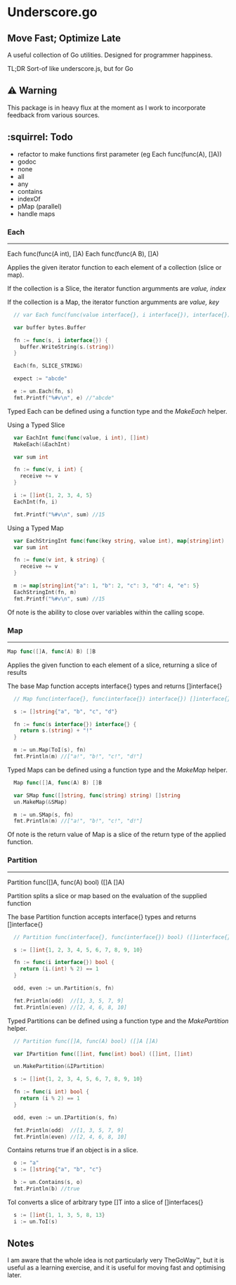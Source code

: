 Underscore.go
==========================================

Move Fast; Optimize Late
------------------------------------------

A useful collection of Go utilities. Designed for programmer happiness.

TL;DR Sort-of like underscore.js, but for Go


:warning: Warning
------------------------------------------
This package is in heavy flux at the moment as I work to incorporate feedback from various sources.


:squirrel: Todo
------------------------------------------

* refactor to make functions first parameter (eg Each func(func(A), []A))
* godoc
* none
* all
* any
* contains
* indexOf
* pMap (parallel)
* handle maps




### Each ###
---------------------------------------------------------------------------

Each func(func(A int), []A)
Each func(func(A B), []A)

Applies the given iterator function to each element of a collection (slice or map).

If the collection is a Slice, the iterator function argumments are *value, index*

If the collection is a Map, the iterator function argumments are *value, key*

``` go
  // var Each func(func(value interface{}, i interface{}), interface{})

  var buffer bytes.Buffer

  fn := func(s, i interface{}) {
    buffer.WriteString(s.(string))
  }

  Each(fn, SLICE_STRING)

  expect := "abcde"

  e := un.Each(fn, s)
  fmt.Printf("%#v\n", e) //"abcde"
```

Typed Each can be defined using a function type and the *MakeEach* helper.

Using a Typed Slice

``` go
  var EachInt func(func(value, i int), []int)
  MakeEach(&EachInt)

  var sum int

  fn := func(v, i int) {
    receive += v
  }

  i := []int{1, 2, 3, 4, 5}
  EachInt(fn, i)

  fmt.Printf("%#v\n", sum) //15
```

Using a Typed Map
``` go
  var EachStringInt func(func(key string, value int), map[string]int)
  var sum int

  fn := func(v int, k string) {
    receive += v
  }

  m := map[string]int{"a": 1, "b": 2, "c": 3, "d": 4, "e": 5}
  EachStringInt(fn, m)
  fmt.Printf("%#v\n", sum) //15
```

Of note is the ability to close over variables within the calling scope.


### Map ###
---------------------------------------------------------------------------

``` go
Map func([]A, func(A) B) []B
```

Applies the given function to each element of a slice, returning a slice of results

The base Map function accepts interface{} types and returns []interface{}

``` go
  // Map func(interface{}, func(interface{}) interface{}) []interface{}

  s := []string{"a", "b", "c", "d"}

  fn := func(s interface{}) interface{} {
    return s.(string) + "!"
  }

  m := un.Map(ToI(s), fn)
  fmt.Println(m) //["a!", "b!", "c!", "d!"]
```

Typed Maps can be defined using a function type and the *MakeMap* helper.

``` go
  Map func([]A, func(A) B) []B

  var SMap func([]string, func(string) string) []string
  un.MakeMap(&SMap)

  m := un.SMap(s, fn)
  fmt.Println(m) //["a!", "b!", "c!", "d!"]
```

Of note is the return value of Map is a slice of the return type of the applied function.


### Partition ###
---------------------------------------------------------------------------

Partition func([]A, func(A) bool) ([]A []A)

Partition splits a slice or map based on the evaluation of the supplied function

The base Partition function accepts interface{} types and returns []interface{}


``` go
  // Partition func(interface{}, func(interface{}) bool) ([]interface{}, []interface{})

  s := []int{1, 2, 3, 4, 5, 6, 7, 8, 9, 10}

  fn := func(i interface{}) bool {
    return (i.(int) % 2) == 1
  }

  odd, even := un.Partition(s, fn)

  fmt.Println(odd)  //[1, 3, 5, 7, 9]
  fmt.Println(even) //[2, 4, 6, 8, 10]
```

Typed Partitions can be defined using a function type and the *MakePartition* helper.

``` go
  // Partition func([]A, func(A) bool) ([]A []A)

  var IPartition func([]int, func(int) bool) ([]int, []int)

  un.MakePartition(&IPartition)

  s := []int{1, 2, 3, 4, 5, 6, 7, 8, 9, 10}

  fn := func(i int) bool {
    return (i % 2) == 1
  }

  odd, even := un.IPartition(s, fn)

  fmt.Println(odd)  //[1, 3, 5, 7, 9]
  fmt.Println(even) //[2, 4, 6, 8, 10]
```


Contains returns true if an object is in a slice.

``` go
  o := "a"
  s := []string{"a", "b", "c"}

  b := un.Contains(s, o)
  fmt.Println(b) //true
```


ToI converts a slice of arbitrary type []T into a slice of []interfaces{}

``` go
  s := []int{1, 1, 3, 5, 8, 13}
  i := un.ToI(s)
```




Notes
------------------------------------------

I am aware that the whole idea is not particularly very TheGoWay™, but it is useful as a learning exercise, and it is useful for moving fast and optimising later.
